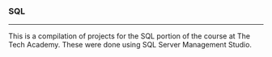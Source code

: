 ### SQL
***
This is a compilation of projects for the SQL portion of the course at The Tech Academy. These were done using SQL Server Management Studio.
